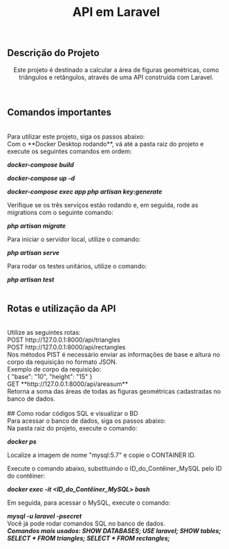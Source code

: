 <h1 align="center">API em Laravel</h1>
<br>

## Descrição do Projeto

<p align="center">Este projeto é destinado a calcular a área de figuras geométricas, como triângulos e retângulos, através de uma API construída com Laravel.</p>
<br>

## Comandos importantes

<br>
Para utilizar este projeto, siga os passos abaixo:
<br>
Com o **Docker Desktop rodando**, vá até a pasta raiz do projeto e execute os seguintes comandos em ordem:

***docker-compose build***

***docker-compose up -d***

***docker-compose exec app php artisan key:generate***

Verifique se os três serviços estão rodando e, em seguida, rode as migrations com o seguinte comando:

***php artisan migrate***

Para iniciar o servidor local, utilize o comando:

***php artisan serve***

Para rodar os testes unitários, utilize o comando:

***php artisan test***
<br>
<br>
## Rotas e utilização da API
<br>
Utilize as seguintes rotas:
<br>
POST http://127.0.0.1:8000/api/triangles
<br>
POST http://127.0.0.1:8000/api/rectangles
<br>
Nos métodos PIST é necessário enviar as informações de base e altura no corpo da requisição no formato JSON.
<br>
Exemplo de corpo da requisição:
<br>
{
    "base": "10",
    "height": "15"
}

<br>
GET **http://127.0.0.1:8000/api/areasum**
<br>
Retorna a soma das áreas de todas as figuras geométricas cadastradas no banco de dados.
<br>
<br>
## Como rodar códigos SQL e visualizar o BD
<br>
Para acessar o banco de dados, siga os passos abaixo:
<br>
Na pasta raiz do projeto, execute o comando:

***docker ps***

Localize a imagem de nome "mysql:5.7" e copie o CONTAINER ID.

Execute o comando abaixo, substituindo o ID_do_Contêiner_MySQL pelo ID do contêiner:

***docker exec -it <ID_do_Contêiner_MySQL> bash***

Em seguida, para acessar o MySQL, execute o comando:

***mysql -u laravel -psecret***
<br>
Você já pode rodar comandos SQL no banco de dados.
<br>
***Comandos mais usados:
SHOW DATABASES;
USE laravel;
SHOW tables;
SELECT * FROM triangles;
SELECT * FROM rectangles;***
